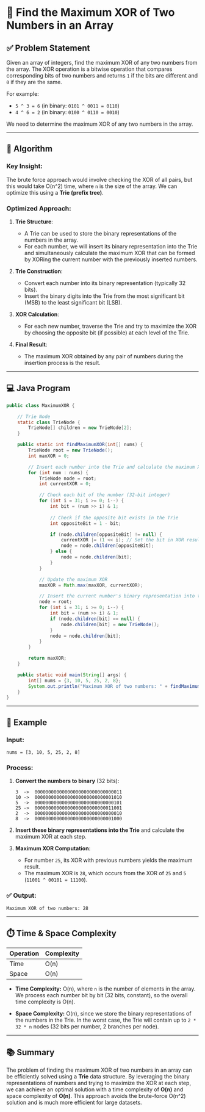 

# 🔢 Find the Maximum XOR of Two Numbers in an Array

## ✅ Problem Statement

Given an array of integers, find the maximum XOR of any two numbers from the array. The XOR operation is a bitwise operation that compares corresponding bits of two numbers and returns `1` if the bits are different and `0` if they are the same.

For example:
- `5 ^ 3 = 6`  (in binary: `0101 ^ 0011 = 0110`)
- `4 ^ 6 = 2`  (in binary: `0100 ^ 0110 = 0010`)

We need to determine the maximum XOR of any two numbers in the array.

---

## 🧠 Algorithm

### Key Insight:
The brute force approach would involve checking the XOR of all pairs, but this would take O(n^2) time, where `n` is the size of the array. We can optimize this using a **Trie (prefix tree)**.

### Optimized Approach:
1. **Trie Structure**:
   - A Trie can be used to store the binary representations of the numbers in the array.
   - For each number, we will insert its binary representation into the Trie and simultaneously calculate the maximum XOR that can be formed by XORing the current number with the previously inserted numbers.
   
2. **Trie Construction**:
   - Convert each number into its binary representation (typically 32 bits).
   - Insert the binary digits into the Trie from the most significant bit (MSB) to the least significant bit (LSB).
   
3. **XOR Calculation**:
   - For each new number, traverse the Trie and try to maximize the XOR by choosing the opposite bit (if possible) at each level of the Trie.

4. **Final Result**:
   - The maximum XOR obtained by any pair of numbers during the insertion process is the result.

---

## 💻 Java Program

```java
public class MaximumXOR {

    // Trie Node
    static class TrieNode {
        TrieNode[] children = new TrieNode[2];
    }

    public static int findMaximumXOR(int[] nums) {
        TrieNode root = new TrieNode();
        int maxXOR = 0;

        // Insert each number into the Trie and calculate the maximum XOR
        for (int num : nums) {
            TrieNode node = root;
            int currentXOR = 0;

            // Check each bit of the number (32-bit integer)
            for (int i = 31; i >= 0; i--) {
                int bit = (num >> i) & 1;
                
                // Check if the opposite bit exists in the Trie
                int oppositeBit = 1 - bit;

                if (node.children[oppositeBit] != null) {
                    currentXOR |= (1 << i); // Set the bit in XOR result
                    node = node.children[oppositeBit];
                } else {
                    node = node.children[bit];
                }
            }

            // Update the maximum XOR
            maxXOR = Math.max(maxXOR, currentXOR);

            // Insert the current number's binary representation into the Trie
            node = root;
            for (int i = 31; i >= 0; i--) {
                int bit = (num >> i) & 1;
                if (node.children[bit] == null) {
                    node.children[bit] = new TrieNode();
                }
                node = node.children[bit];
            }
        }

        return maxXOR;
    }

    public static void main(String[] args) {
        int[] nums = {3, 10, 5, 25, 2, 8};
        System.out.println("Maximum XOR of two numbers: " + findMaximumXOR(nums));
    }
}
```

---

## 📌 Example

### Input:
```
nums = [3, 10, 5, 25, 2, 8]
```

### Process:

1. **Convert the numbers to binary** (32 bits):
   ```
   3  ->  00000000000000000000000000000011
   10 ->  00000000000000000000000000001010
   5  ->  00000000000000000000000000000101
   25 ->  00000000000000000000000000011001
   2  ->  00000000000000000000000000000010
   8  ->  00000000000000000000000000001000
   ```

2. **Insert these binary representations into the Trie** and calculate the maximum XOR at each step.

3. **Maximum XOR Computation**:
   - For number `25`, its XOR with previous numbers yields the maximum result.
   - The maximum XOR is `28`, which occurs from the XOR of `25` and `5` (`11001 ^ 00101 = 11100`).

### ✅ Output:
```
Maximum XOR of two numbers: 28
```

---

## ⏱️ Time & Space Complexity

| Operation            | Complexity     |
|----------------------|----------------|
| Time                 | O(n)           |
| Space                | O(n)           |

- **Time Complexity:** O(n), where `n` is the number of elements in the array. We process each number bit by bit (32 bits, constant), so the overall time complexity is O(n).
  
- **Space Complexity:** O(n), since we store the binary representations of the numbers in the Trie. In the worst case, the Trie will contain up to `2 * 32 * n` nodes (32 bits per number, 2 branches per node).

---

## 📚 Summary

The problem of finding the maximum XOR of two numbers in an array can be efficiently solved using a **Trie** data structure. By leveraging the binary representations of numbers and trying to maximize the XOR at each step, we can achieve an optimal solution with a time complexity of **O(n)** and space complexity of **O(n)**. This approach avoids the brute-force O(n^2) solution and is much more efficient for large datasets.

